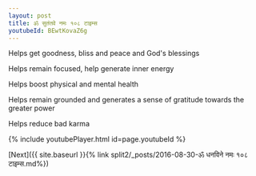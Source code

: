 ```yaml
---
layout: post
title: ॐ सुतंतवे नमः १०८ टाइम्स
youtubeId: BEwtKovaZ6g
---
```

 
 
Helps get goodness, bliss and peace and God's blessings
 
Helps remain focused, help generate inner energy 
 
Helps boost physical and mental health 
 
Helps remain grounded and generates a sense of gratitude towards the greater power 
 
Helps reduce bad karma
 
 
 
 


{% include youtubePlayer.html id=page.youtubeId %}
 
[Next]({{ site.baseurl }}{% link  split2/_posts/2016-08-30-ॐ धनविने नमः १०८ टाइम्स.md%})
 
